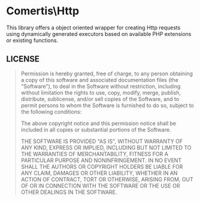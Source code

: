 # Comertis\Http

This library offers a object oriented wrapper for creating Http requests
using dynamically generated executors based on available PHP extensions
or existing functions.

## LICENSE

> Permission is hereby granted, free of charge, to any
> person obtaining a copy of this software and associated
> documentation files (the "Software"), to deal in the
> Software without restriction, including without limitation
> the rights to use, copy, modify, merge, publish, distribute,
> sublicense, and/or sell copies of the Software, and to
> permit persons to whom the Software is furnished to do so,
> subject to the following conditions:
>
> The above copyright notice and this permission notice shall
> be included in all copies or substantial portions of the Software.
>
> THE SOFTWARE IS PROVIDED "AS IS", WITHOUT WARRANTY OF ANY KIND,
> EXPRESS OR IMPLIED, INCLUDING BUT NOT LIMITED TO THE WARRANTIES
> OF MERCHANTABILITY, FITNESS FOR A PARTICULAR PURPOSE AND
> NONINFRINGEMENT. IN NO EVENT SHALL THE AUTHORS OR COPYRIGHT
> HOLDERS BE LIABLE FOR ANY CLAIM, DAMAGES OR OTHER LIABILITY,
> WHETHER IN AN ACTION OF CONTRACT, TORT OR OTHERWISE, ARISING FROM,
> OUT OF OR IN CONNECTION WITH THE SOFTWARE OR THE USE OR OTHER
> DEALINGS IN THE SOFTWARE.
